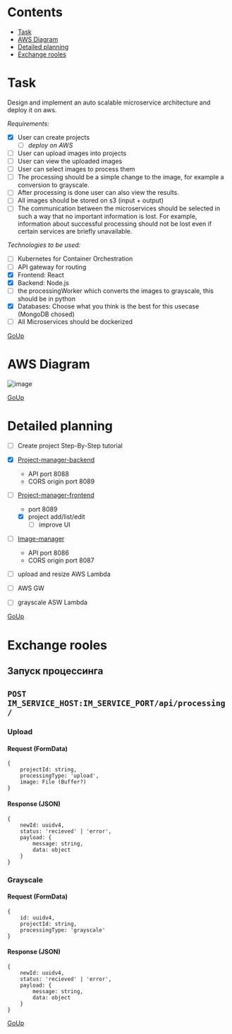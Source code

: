 # Contents
- [Task](#task)
- [AWS Diagram](#aws-diagram)
- [Detailed planning](#detailed-planning)
- [Exchange rooles](#exchange-rooles)

# Task
Design and implement an auto scalable microservice architecture and deploy it on aws.

_Requirements:_
- [x] User can create projects
  - [ ] _deploy on AWS_
- [ ] User can upload images into projects
- [ ] User can view the uploaded images
- [ ] User can select images to process them
- [ ] The processing should be a simple change to the image, for example a conversion to grayscale.
- [ ] After processing is done user can also view the results.
- [ ] All images should be stored on s3 (input + output)
- [ ] The communication between the microservices should be selected in such a way that no important information is lost. For example, information about successful processing should not be lost even if certain services are briefly unavailable.

_Technologies to be used:_
- [ ] Kubernetes for Container Orchestration
- [ ] API gateway for routing
- [x] Frontend: React
- [x] Backend: Node.js
- [ ] the processingWorker which converts the images to grayscale, this should be in python
- [x] Databases: Choose what you think is the best for this usecase (MongoDB chosed)
- [ ] All Microservices should be dockerized

[GoUp](#contents)

# AWS Diagram
![image](https://user-images.githubusercontent.com/75684216/124797695-39d1c980-df5b-11eb-889c-27557b0c33e9.png)

[GoUp](#contents)

# Detailed planning
- [ ] Create project Step-By-Step tutorial
- [x] [Project-manager-backend](https://github.com/imageditor/project-manager-backend)
   - API port 8088
   - CORS origin port 8089
- [ ] [Project-manager-frontend](https://github.com/imageditor/project-manager-frontend)
   - port 8089
   - [x] project add/list/edit
      - [ ] improve UI
- [ ] [Image-manager](https://github.com/imageditor/image-manager)
  - API port 8086
  - CORS origin port 8087
- [ ] upload and resize AWS Lambda
- [ ] AWS GW
- [ ] grayscale ASW Lambda


[GoUp](#contents)

# Exchange rooles

## Запуск процессинга

## `POST IM_SERVICE_HOST:IM_SERVICE_PORT/api/processing/`

### Upload

#### Request (**FormData**)
```
{
    projectId: string,
    processingType: 'upload',
    image: File (Buffer?)
}
```

#### Response (**JSON**)
```
{
    newId: uuidv4,
    status: 'recieved' | 'error',
    payload: {
        message: string,
        data: object
    }
}
```

### Grayscale

#### Request (**FormData**)
```
{
    id: uuidv4,
    projectId: string,
    processingType: 'grayscale'
}
```

#### Response (**JSON**)
```
{
    newId: uuidv4,
    status: 'recieved' | 'error',
    payload: {
        message: string,
        data: object
    }
}
```

[GoUp](#contents)


